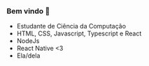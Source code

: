### Bem vindo 👋

-  Estudante de Ciência da Computação  
-  HTML, CSS, Javascript, Typescript e React
-  NodeJs
-  React Native <3
-  Ela/dela

  <!-- 
<div>
  
  ##
<a href="https://github.com/myoui01">
<img height="180em" src="https://github-readme-stats.vercel.app/api/top-langs/?username=myoui01&layout=compact&langs_count=7&theme=gotham"/>
<img height="180em" src="https://github-readme-stats.vercel.app/api?username=myoui01&show_icons=true&theme=gotham&include_all_commits=true&count_private=true"/> 
</div>
-->
<br>
  
